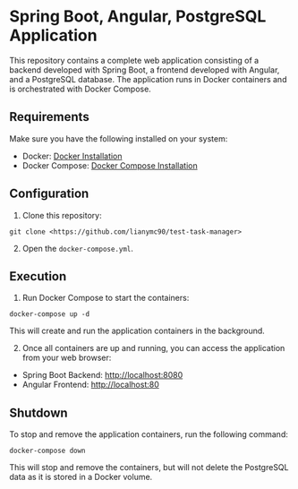 # Spring Boot, Angular, PostgreSQL Application

This repository contains a complete web application consisting of a backend developed with Spring Boot, a frontend 
developed with Angular, and a PostgreSQL database. The application runs in Docker containers and is 
orchestrated with Docker Compose.

## Requirements

Make sure you have the following installed on your system:

- Docker: [Docker Installation](https://docs.docker.com/get-docker/)
- Docker Compose: [Docker Compose Installation](https://docs.docker.com/compose/install/)

## Configuration

1. Clone this repository:

```
git clone <https://github.com/lianymc90/test-task-manager>
```

2. Open the `docker-compose.yml`.

## Execution

1. Run Docker Compose to start the containers:

```
docker-compose up -d
```

This will create and run the application containers in the background.

2. Once all containers are up and running, you can access the application from your web browser:

- Spring Boot Backend: [http://localhost:8080](http://localhost:8080)
- Angular Frontend: [http://localhost:80](http://localhost:80)

## Shutdown

To stop and remove the application containers, run the following command:

```
docker-compose down
```

This will stop and remove the containers, but will not delete the PostgreSQL data as it is stored in a Docker volume.
